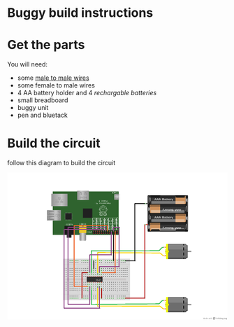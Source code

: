 # Buggy build instructions

# Get the parts

You will need:

*  some [male to male wires](oomlout)
*  some female to male wires
*  4 AA battery holder and 4 *rechargable batteries*
*  small breadboard
*  buggy unit
*  pen and bluetack

# Build the circuit

follow this diagram to build the circuit

![circuit](./buggy_bb.png)
